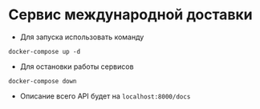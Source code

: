 # Сервис международной доставки

* Для запуска использовать команду
```
docker-compose up -d
```

* Для остановки работы сервисов
```
docker-compose down
```

* Описание всего API будет на `localhost:8000/docs`
